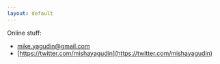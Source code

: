 ```yaml
---
layout: default
---
```


Online stuff:

- [mike.yagudin@gmail.com](mailto:mike.yagudin@gmail.com)
- [https://twitter.com/mishayagudin](https://twitter.com/mishayagudin)


<!--

{% for post in site.posts %}

{{ post.date | date_to_string }} : [ {{ post.title }} ]({{ post.url }})

{% endfor %}

-->
